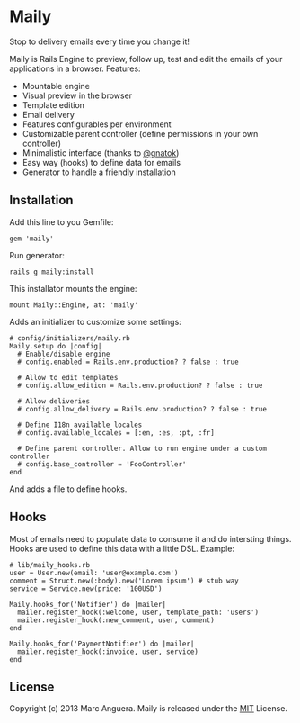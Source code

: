 Maily
==============

Stop to delivery emails every time you change it!

Maily is Rails Engine to preview, follow up, test and edit the emails of your applications in a browser. Features:

* Mountable engine
* Visual preview in the browser
* Template edition
* Email delivery
* Features configurables per environment
* Customizable parent controller (define permissions in your own controller)
* Minimalistic interface (thanks to [@gnatok](https://github.com/gnatok))
* Easy way (hooks) to define data for emails
* Generator to handle a friendly installation

## Installation
Add this line to you Gemfile:

```
gem 'maily'
```

Run generator:

```
rails g maily:install
```

This installator mounts the engine:

```
mount Maily::Engine, at: 'maily'
```

Adds an initializer to customize some settings:

```
# config/initializers/maily.rb
Maily.setup do |config|
  # Enable/disable engine
  # config.enabled = Rails.env.production? ? false : true

  # Allow to edit templates
  # config.allow_edition = Rails.env.production? ? false : true

  # Allow deliveries
  # config.allow_delivery = Rails.env.production? ? false : true

  # Define I18n available locales
  # config.available_locales = [:en, :es, :pt, :fr]

  # Define parent controller. Allow to run engine under a custom controller
  # config.base_controller = 'FooController'
end
```

And adds a file to define hooks.

## Hooks
Most of emails need to populate data to consume it and do intersting things. Hooks are used to define this data with a little DSL. Example:

```
# lib/maily_hooks.rb
user = User.new(email: 'user@example.com')
comment = Struct.new(:body).new('Lorem ipsum') # stub way
service = Service.new(price: '100USD')

Maily.hooks_for('Notifier') do |mailer|
  mailer.register_hook(:welcome, user, template_path: 'users')
  mailer.register_hook(:new_comment, user, comment)
end

Maily.hooks_for('PaymentNotifier') do |mailer|
  mailer.register_hook(:invoice, user, service)
end
```

## License
Copyright (c) 2013 Marc Anguera. Maily is released under the [MIT](MIT-LICENSE) License.